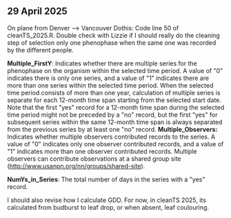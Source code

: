 ## 29 April 2025
On plane from Denver --> Vancouver
Dothis: Code line 50 of cleanTS_2025.R. Double check with Lizzie if I should really do the cleaning step of selection only one phenophase when the same one was recorded by the different people.

**Multiple_FirstY**: Indicates whether there are multiple series for the phenophase on the organism within the selected time period. A value of "0" indicates there is only one series, and a value of "1" indicates there are more than one series within the selected time period. When the selected time period consists of more than one year, calculation of multiple series is separate for each 12-month time span starting from the selected start date. Note that the first "yes" record for a 12-month time span during the selected time period might not be preceded by a "no" record, but the first "yes" for subsequent series within the same 12-month time span is always separated from the previous series by at least one "no" record.
**Multiple_Observers:** Indicates whether multiple observers contributed records to the series. A value of "0" indicates only one observer contributed records, and a value of "1" indicates more than one observer contributed records. Multiple observers can contribute observations at a shared group site (http://www.usanpn.org/nn/groups/shared-site).

**NumYs_in_Series**: The total number of days in the series with a "yes" record. 


I should also revise how I calculate GDD. For now, in cleanTS 2025, its calculated from budburst to leaf drop, or when absent, leaf coulouring.